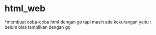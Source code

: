 # html_web

*membuat coba-coba html dengan go
tapi masih ada kekurangan yaitu :
belum bisa tampilkan dengan go
